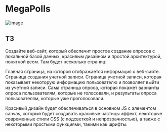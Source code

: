 # MegaPolls
![image](https://user-images.githubusercontent.com/69043738/161432584-d1a23751-c962-454e-8ac4-271cbebbea35.png)


## ТЗ
Создайте веб-сайт, который обеспечит простое создание опросов с локальной базой данных, красивым дизайном и простой архитектурой, понятной всем.
Там будет несколько страниц:

Главная страница, на которой отображается информация о веб-сайте.
Страница создания учетной записи.
Страница учетной записи, которая показывает некоторую информацию пользователю и позволяет выйти из учетной записи.
Сама страница опроса, которая покажет варианты опроса пользователям, которые не голосовали, и результаты опроса пользователям, которые уже проголосовали.

Красивый дизайн будет обеспечиваться в основном JS с элементом canvas, который будет создавать красивые частицы
эффект, некоторые современные стили CSS (с подсветкой и непрозрачностью), а также с некоторыми простыми функциями, такими как шрифты.
